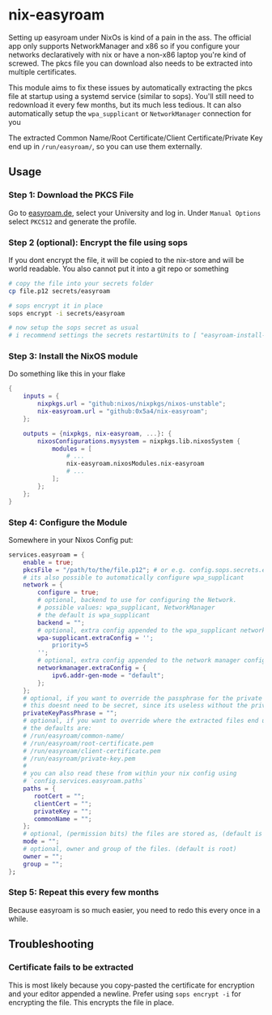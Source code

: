 # nix-easyroam

Setting up easyroam under NixOs is kind of a pain in the ass. The official app only
supports NetworkManager and x86 so if you configure your networks declaratively with nix or have
a non-x86 laptop you're kind of screwed. The pkcs file you can download also needs to be extracted
into multiple certificates.

This module aims to fix these issues by automatically extracting the pkcs file at startup using
a systemd service (similar to sops). You'll still need to redownload it every few months, but its much less tedious.
It can also automatically setup the `wpa_supplicant` or `NetworkManager` connection for you

The extracted Common Name/Root Certificate/Client Certificate/Private Key end up in `/run/easyroam/`, so you
can use them externally.

## Usage

### Step 1: Download the PKCS File

Go to [easyroam.de](https://easyroam.de), select your University and log in. Under `Manual Options` select `PKCS12` and generate the profile.

### Step 2 (optional): Encrypt the file using sops

If you dont encrypt the file, it will be copied to the nix-store and will
be world readable. You also cannot put it into a git repo or something

```bash
# copy the file into your secrets folder
cp file.p12 secrets/easyroam

# sops encrypt it in place
sops encrypt -i secrets/easyroam

# now setup the sops secret as usual
# i recommend settings the secrets restartUnits to [ "easyroam-install-certs.service" ]
```

### Step 3: Install the NixOS module

Do something like this in your flake

```nix
{
    inputs = {
        nixpkgs.url = "github:nixos/nixpkgs/nixos-unstable";
        nix-easyroam.url = "github:0x5a4/nix-easyroam";
    };

    outputs = {nixpkgs, nix-easyroam, ...}: {
        nixosConfigurations.mysystem = nixpkgs.lib.nixosSystem {
            modules = [
                # ...
                nix-easyroam.nixosModules.nix-easyroam
                # ...
            ];
        };
    };
}
```

### Step 4: Configure the Module

Somewhere in your Nixos Config put:

```nix
services.easyroam = {
    enable = true;
    pkcsFile = "/path/to/the/file.p12"; # or e.g. config.sops.secrets.easyroam.path
    # its also possible to automatically configure wpa_supplicant
    network = {
        configure = true;
        # optional, backend to use for configuring the Network.
        # possible values: wpa_supplicant, NetworkManager
        # the default is wpa_supplicant
        backend = "";
        # optional, extra config appended to the wpa_supplicant network block
        wpa-supplicant.extraConfig = '';
            priority=5
        '';
        # optional, extra config appended to the network manager configuration
        networkmanager.extraConfig = {
            ipv6.addr-gen-mode = "default";
        };
    };
    # optional, if you want to override the passphrase for the private key file.
    # this doesnt need to be secret, since its useless without the private key file
    privateKeyPassPhrase = "";
    # optional, if you want to override where the extracted files end up
    # the defaults are:
    # /run/easyroam/common-name/
    # /run/easyroam/root-certificate.pem
    # /run/easyroam/client-certificate.pem
    # /run/easyroam/private-key.pem
    #
    # you can also read these from within your nix config using
    # `config.services.easyroam.paths`
    paths = {
       rootCert = "";
       clientCert = "";
       privateKey = "";
       commonName = "";
    };
    # optional, (permission bits) the files are stored as, (default is 0400 (0r--------))
    mode = "";
    # optional, owner and group of the files. (default is root)
    owner = "";
    group = "";
};
```

### Step 5: Repeat this every few months

Because easyroam is so much easier, you need to redo this every once in a while.

## Troubleshooting

### Certificate fails to be extracted

This is most likely because you copy-pasted the certificate for encryption and your editor appended a newline.
Prefer using `sops encrypt -i` for encrypting the file. This encrypts the file in place.

